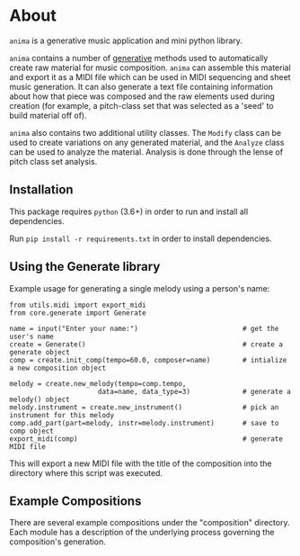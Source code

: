 # About
`anima` is a generative music application and mini python library.

`anima` contains a number of [generative](https://en.wikipedia.org/wiki/Generative_music) methods used to automatically create raw material for music composition. `anima` can assemble this material and export it as a MIDI file which can be used in MIDI sequencing and sheet music generation. It can also generate a text file containing information about how that piece was composed and the raw elements used during creation (for example, a pitch-class set that was selected as a 'seed' to build material off of). 

`anima` also contains two additional utility classes. The `Modify` class can be used to create variations on any generated material, and the `Analyze` class can be used to analyze the material. Analysis is done through the lense of pitch class set analysis.

## Installation

This package requires `python` (3.6+) in order to run and install all dependencies.

Run `pip install -r requirements.txt` in order to install dependencies.

## Using the Generate library

Example usage for generating a single melody using a person's name:

<!-- .. code-block:: python -->
    
    from utils.midi import export_midi
    from core.generate import Generate

    name = input("Enter your name:")                          # get the user's name
    create = Generate()                                       # create a generate object
    comp = create.init_comp(tempo=60.0, composer=name)        # intialize a new composition object

    melody = create.new_melody(tempo=comp.tempo, 
                          data=name, data_type=3)             # generate a melody() object
    melody.instrument = create.new_instrument()               # pick an instrument for this melody
    comp.add_part(part=melody, instr=melody.instrument)       # save to comp object 
    export_midi(comp)                                         # generate MIDI file           

This will export a new MIDI file with the title of the composition into the directory 
where this script was executed. 

## Example Compositions

There are several example compositions under the "composition" directory. Each module
has a description of the underlying process governing the composition's generation.